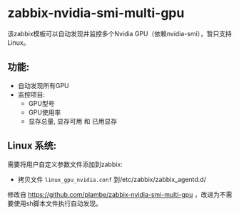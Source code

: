 # zabbix-nvidia-smi-multi-gpu
该zabbix模板可以自动发现并监控多个Nvidia GPU（依赖nvidia-smi），暂只支持Linux。 

## 功能: 

- 自动发现所有GPU
- 监控项目:
  - GPU型号
  - GPU使用率
  - 显存总量, 显存可用 和 已用显存

## Linux 系统: 

需要将用户自定义参数文件添加到zabbix: 
* 拷贝文件 `linux_gpu_nvidia.conf` 到/etc/zabbix/zabbix_agentd.d/

修改自 https://github.com/plambe/zabbix-nvidia-smi-multi-gpu ，改进为不需要使用sh脚本文件执行自动发现。
